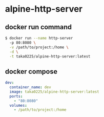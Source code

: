 # alpine-http-server

## docker run command

```bash
$ docker run --name http-server
  -p 80:8080 \
  -v /path/to/project:/home \
  -d \
  -t taka0225/alpine-http-server:latest
```

## docker compose

```yaml
dev:
  container_name: dev
  image: taka0225/alpine-http-server:latest
  ports:
    - "80:8080"
  volumes:
    - /path/to/project:/home
```
